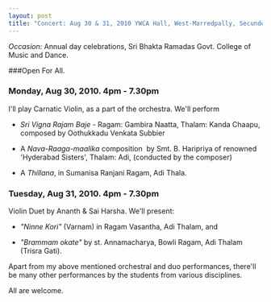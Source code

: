 ```yaml
--- 
layout: post 
title: "Concert: Aug 30 & 31, 2010 YWCA Hall, West-Marredpally, Secunderabad"
---
```


*Occasion*: Annual day celebrations, Sri Bhakta Ramadas Govt.
College of Music and Dance.

###Open For All.

### Monday, Aug 30, 2010. 4pm - 7.30pm 

I'll play Carnatic Violin, as a part of the orchestra. We'll perform

- *Sri Vigna Rajam Baje* - Ragam: Gambira Naatta, Thalam: Kanda
Chaapu, composed by Oothukkadu Venkata Subbier

- A *Nava-Raaga-maalika* composition  by Smt. B. Haripriya of
renowned 'Hyderabad Sisters', Thalam: Adi, (conducted by the
composer)

- A *Thillana*, in Sumanisa Ranjani Ragam, Adi Thala.

### Tuesday, Aug 31, 2010. 4pm - 7.30pm

Violin Duet by Ananth & Sai Harsha. We'll present:

- *"Ninne Kori"* (Varnam) in Ragam Vasantha, Adi Thalam, and

- *"Brammam okate"* by st. Annamacharya, Bowli Ragam, Adi Thalam
(Trisra Gati).

 Apart from my above mentioned orchestral and duo performances, there'll
be many other performances by the students from various disciplines.

All are welcome.
